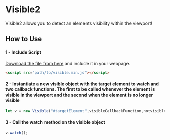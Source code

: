 # Visible2

Visible2 allows you to detect an elements visibility within the viewport!


## How to Use


#### 1 - Include Script

[Download the file from here](https://github.com/tobialagbe/Visible2/blob/master/src/visible.min.js) and include it in your webpage.

```html
<script src="path/to/visible.min.js"></script>
```


#### 2 - Instantiate a new visible object with the target element to watch and two callback functions. The first to be called whenever the element is visible in the viewport and the second when the element is no longer visible

```js
let v = new Visible("#targetElement",visibleCallbackFunction,notvisibleCallbackFunction);
```


#### 3 - Call the watch method on the visible object

```js
v.watch();
```
